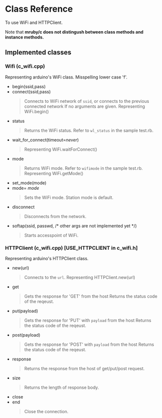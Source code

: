 # Class Reference 
To use WiFi and HTTPClient.

Note that **mruby/c does not distingush between class methods and instance methods.**

## Implemented classes

### Wifi (c_wifi.cpp)
Representing arduino's WiFi class. Misspelling lower case 'f'.

- begin(ssid,pass)
- connect(ssid,pass)
  > Connects to WiFi network of `ssid`, or connects to the previous connected network If no arguments are given.
  > Representing WiFi.begin()
- status
  > Returns the WiFi status. Refer to `wl_status` in the sample test.rb.
- wait_for_connect(timeout=_never_)
  > Representing WiFi.waitForConnect()
- mode
  > Returns WiFi mode. Refer to `wifimode` in the sample test.rb.
  > Representing WiFi.getMode()
- set_mode(mode)
- mode= _mode_
  > Sets the WiFi mode. Station mode is default.
- disconnect
  > Disconnects from the network.
- softap(ssid, passwd, /* other args are not implemented yet */)
  > Starts accesspoint of WiFi.

### HTTPClient (c_wifi.cpp) \[USE_HTTPCLIENT in c_wifi.h\]
Representing arduino's HTTPClient class.

- new(url)
  > Connects to the `url`.
  > Representing HTTPClient.new(url)
- get
  > Gets the response for 'GET' from the host
  > Returns the status code of the reqeust.
- put(payload)
  > Gets the response for 'PUT' with `payload` from the host
  > Returns the status code of the reqeust.
- post(payload)
  > Gets the response for 'POST' with `payload` from the host
  > Returns the status code of the reqeust.
- response
  > Returns the response from the host of get/put/post request.
- size
  > Returns the length of response body.
- close
- end
  > Close the connection.

